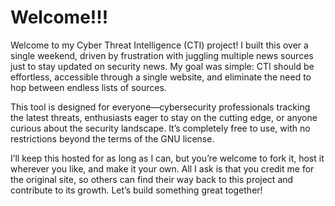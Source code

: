 # Welcome!!!

Welcome to my Cyber Threat Intelligence (CTI) project! I built this over a single weekend, driven by frustration with juggling multiple news sources just to stay updated on security news. My goal was simple: CTI should be effortless, accessible through a single website, and eliminate the need to hop between endless lists of sources.

This tool is designed for everyone—cybersecurity professionals tracking the latest threats, enthusiasts eager to stay on the cutting edge, or anyone curious about the security landscape. It’s completely free to use, with no restrictions beyond the terms of the GNU license.

I’ll keep this hosted for as long as I can, but you’re welcome to fork it, host it wherever you like, and make it your own. All I ask is that you credit me for the original site, so others can find their way back to this project and contribute to its growth. Let’s build something great together!
